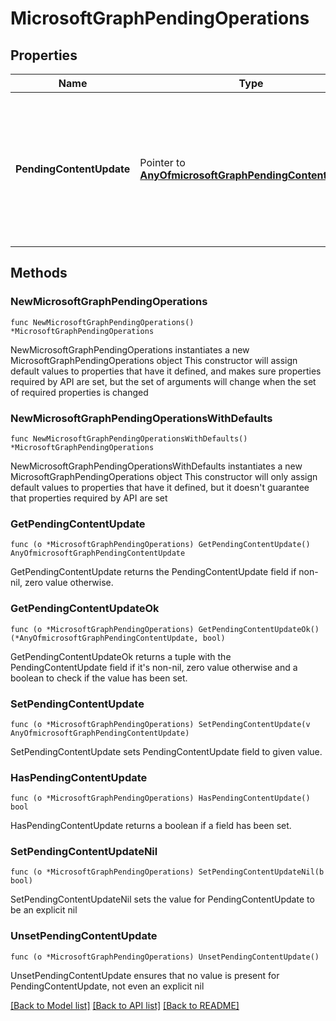 # MicrosoftGraphPendingOperations

## Properties

Name | Type | Description | Notes
------------ | ------------- | ------------- | -------------
**PendingContentUpdate** | Pointer to [**AnyOfmicrosoftGraphPendingContentUpdate**](anyOf&lt;microsoft.graph.pendingContentUpdate&gt;.md) | A property that indicates that an operation that might update the binary content of a file is pending completion. | [optional] 

## Methods

### NewMicrosoftGraphPendingOperations

`func NewMicrosoftGraphPendingOperations() *MicrosoftGraphPendingOperations`

NewMicrosoftGraphPendingOperations instantiates a new MicrosoftGraphPendingOperations object
This constructor will assign default values to properties that have it defined,
and makes sure properties required by API are set, but the set of arguments
will change when the set of required properties is changed

### NewMicrosoftGraphPendingOperationsWithDefaults

`func NewMicrosoftGraphPendingOperationsWithDefaults() *MicrosoftGraphPendingOperations`

NewMicrosoftGraphPendingOperationsWithDefaults instantiates a new MicrosoftGraphPendingOperations object
This constructor will only assign default values to properties that have it defined,
but it doesn't guarantee that properties required by API are set

### GetPendingContentUpdate

`func (o *MicrosoftGraphPendingOperations) GetPendingContentUpdate() AnyOfmicrosoftGraphPendingContentUpdate`

GetPendingContentUpdate returns the PendingContentUpdate field if non-nil, zero value otherwise.

### GetPendingContentUpdateOk

`func (o *MicrosoftGraphPendingOperations) GetPendingContentUpdateOk() (*AnyOfmicrosoftGraphPendingContentUpdate, bool)`

GetPendingContentUpdateOk returns a tuple with the PendingContentUpdate field if it's non-nil, zero value otherwise
and a boolean to check if the value has been set.

### SetPendingContentUpdate

`func (o *MicrosoftGraphPendingOperations) SetPendingContentUpdate(v AnyOfmicrosoftGraphPendingContentUpdate)`

SetPendingContentUpdate sets PendingContentUpdate field to given value.

### HasPendingContentUpdate

`func (o *MicrosoftGraphPendingOperations) HasPendingContentUpdate() bool`

HasPendingContentUpdate returns a boolean if a field has been set.

### SetPendingContentUpdateNil

`func (o *MicrosoftGraphPendingOperations) SetPendingContentUpdateNil(b bool)`

 SetPendingContentUpdateNil sets the value for PendingContentUpdate to be an explicit nil

### UnsetPendingContentUpdate
`func (o *MicrosoftGraphPendingOperations) UnsetPendingContentUpdate()`

UnsetPendingContentUpdate ensures that no value is present for PendingContentUpdate, not even an explicit nil

[[Back to Model list]](../README.md#documentation-for-models) [[Back to API list]](../README.md#documentation-for-api-endpoints) [[Back to README]](../README.md)


